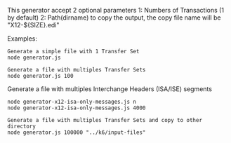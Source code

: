 
This generator accept 2 optional parameters
1: Numbers of Transactions (1 by default)
2: Path(dirname) to copy the output, the copy file name will be "X12-${SIZE}.edi"

Examples:

```
Generate a simple file with 1 Transfer Set
node generator.js
````

```
Generate a file with multiples Transfer Sets
node generator.js 100
```

Generate a file with multiples Interchange Headers (ISA/ISE) segments
```
node generator-x12-isa-only-messages.js n
node generator-x12-isa-only-messages.js 4000
```

```
Generate a file with multiples Transfer Sets and copy to other directory
node generator.js 100000 "../k6/input-files"
````
